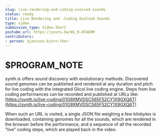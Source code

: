 ```yaml
---
slug: live-rendering-and-coding-evolved-sounds
status: ready
title: Live Rendering and -Coding Evolved Sounds
type: video
submission_type: Video-Short
youtube_url: https://youtu.be/Ws_R-0TAD8M
contributors:
- person: $jonsson-bjorn-thor
---
```


# $PROGRAM_NOTE

synth.is offers sound discovery with evolutionary methods. Discovered sound genomes can be published and rendered at any duration and pitch for live coding with the integrated Glicol live coding engine. Steps from live coding performances can be recorded and published at URLs like: [https://synth.is/live-coding/01G9XMVDSCS65F52CY1X9GXQ6T](https://synth.is/live-coding/01G9XMVDSCS65F52CY1X9GXQ6T)

When such an URL is visited, a single JSON file weighing a few kilobytes is downloaded, containing genomes for all the sounds, which are rendered in the browser before the performance, and a sequence of all the recorded "live" coding steps, which are played back in the video.
